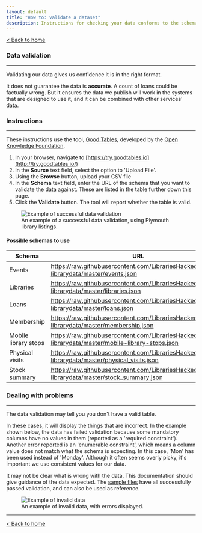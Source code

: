 ```yaml
---
layout: default
title: "How to: validate a dataset"
description: Instructions for checking your data conforms to the schema
---
```


[&lt; Back to home](./)

### Data validation

---

Validating our data gives us confidence it is in the right format.

It does not guarantee the data is **accurate**. A count of loans could be factually wrong. But it ensures the data we publish will work in the systems that are designed to use it, and it can be combined with other services' data.

### Instructions

---

These instructions use the tool, [Good Tables](https://goodtables.io), developed by the [Open Knowledge Foundation](https://okfn.org/).

1. In your browser, navigate to [https://try.goodtables.io](http://try.goodtables.io/)
2. In the **Source** text field, select the option to 'Upload File'.
3. Using the **Browse** button, upload your CSV file
4. In the **Schema** text field, enter the URL of the schema that you want to validate the data against. These are listed in the table further down this page.
5. Click the **Validate** button. The tool will report whether the table is valid.

<figure>
    <img src="{{site.url}}/images/how-to-validate-a-dataset-valid.png" alt="Example of successful data validation"/>
    <figcaption>An example of a successful data validation, using Plymouth library listings.</figcaption>
</figure>

#### Possible schemas to use

| Schema | URL |
| ------ | --- |
| Events | https://raw.githubusercontent.com/LibrariesHacked/schema-librarydata/master/events.json |
| Libraries | https://raw.githubusercontent.com/LibrariesHacked/schema-librarydata/master/libraries.json |
| Loans | https://raw.githubusercontent.com/LibrariesHacked/schema-librarydata/master/loans.json |
| Membership | https://raw.githubusercontent.com/LibrariesHacked/schema-librarydata/master/membership.json |
| Mobile library stops | https://raw.githubusercontent.com/LibrariesHacked/schema-librarydata/master/mobile-library-stops.json |
| Physical visits | https://raw.githubusercontent.com/LibrariesHacked/schema-librarydata/master/physical_visits.json |
| Stock summary | https://raw.githubusercontent.com/LibrariesHacked/schema-librarydata/master/stock_summary.json |

### Dealing with problems

---

The data validation may tell you you don't have a valid table.

In these cases, it will display the things that are incorrect. In the example shown below, the data has failed validation because some mandatory columns have no values in them (reported as a 'required constraint'). Another error reported is an 'enumerable constraint', which means a column value does not match what the schema is expecting. In this case, 'Mon' has been used instead of 'Monday'. Although it often seems overly picky, it's important we use consistent values for our data.

It may not be clear what is wrong with the data. This documentation should give guidance of the data expected. The [sample files](https://github.com/LibrariesHacked/schema-librarydata/tree/master/data) have all successfully passed validation, and can also be used as reference.

<figure>
    <img src="{{site.url}}/images/how-to-validate-a-dataset-invalid.png" alt="Example of invalid data"/>
    <figcaption>An example of invalid data, with errors displayed.</figcaption>
</figure>

---

[&lt; Back to home](./)
